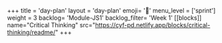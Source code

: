 +++
title = 'day-plan'
layout = 'day-plan'
emoji= '📝'
menu_level = ['sprint']
weight = 3
backlog= 'Module-JS1'
backlog_filter= 'Week 1'
[[blocks]]
name="Critical Thinking"
src="https://cyf-pd.netlify.app/blocks/critical-thinking/readme/"
+++


